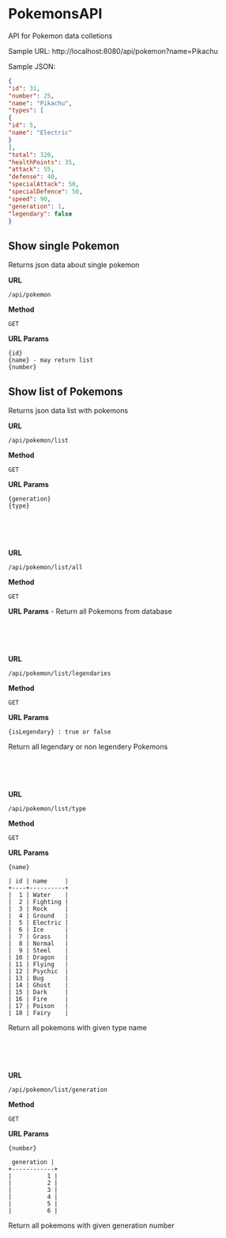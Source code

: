 # PokemonsAPI

API for Pokemon data colletions

Sample URL: http://localhost:8080/api/pokemon?name=Pikachu

Sample JSON:

```json
{
"id": 31,
"number": 25,
"name": "Pikachu",
"types": [
{
"id": 5,
"name": "Electric"
}
],
"total": 320,
"healthPoints": 35,
"attack": 55,
"defense": 40,
"specialAttack": 50,
"specialDefence": 50,
"speed": 90,
"generation": 1,
"legendary": false
}
```


## Show single Pokemon

Returns json data about single pokemon

**URL**
```url
/api/pokemon
```
**Method**
```
GET
```
**URL Params**
```
{id}
{name} - may return list
{number}  
```





## Show list of Pokemons

Returns json data list with pokemons



**URL**
```
/api/pokemon/list
```
**Method**
```
GET
```
**URL Params**
```
{generation}
{type}
```
<br/><br/><br/>

**URL**
```
/api/pokemon/list/all
```
**Method**
```
GET
```
**URL Params** -
Return all Pokemons from database

<br/><br/><br/>

**URL**
```
/api/pokemon/list/legendaries
```
**Method**
```
GET
```
**URL Params**
```
{isLegendary} : true or false
```
Return all legendary or non legendery Pokemons

<br/><br/><br/>

**URL**
```
/api/pokemon/list/type
```
**Method**
```
GET
```
**URL Params**
```
{name} 
```
```
| id | name     |
+----+----------+
|  1 | Water    |
|  2 | Fighting |
|  3 | Rock     |
|  4 | Ground   |
|  5 | Electric |
|  6 | Ice      |
|  7 | Grass    |
|  8 | Normal   |
|  9 | Steel    |
| 10 | Dragon   |
| 11 | Flying   |
| 12 | Psychic  |
| 13 | Bug      |
| 14 | Ghost    |
| 15 | Dark     |
| 16 | Fire     |
| 17 | Poison   |
| 18 | Fairy    |
```
Return all pokemons with given type name

<br/><br/><br/>

**URL**
```
/api/pokemon/list/generation
```
**Method**
```
GET
```

**URL Params**
```
{number} 
```
```
 generation |
+------------+
|          1 |
|          2 |
|          3 |
|          4 |
|          5 |
|          6 |
```
Return all pokemons with given generation number
